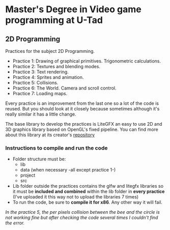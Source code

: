 # Master's Degree in Video game programming at U-Tad
## 2D Programming

Practices for the subject 2D Programming.

* Practice 1: Drawing of graphical primitives. Trigonometric calculations.
* Practice 2: Textures and blending modes.
* Practice 3: Text rendering.
* Practice 4: Sprites and animation.
* Practice 5: Collisions.
* Practice 6: The World. Camera and scroll control.
* Practice 7: Loading maps.

Every practice is an improvement from the last one so a lot of the code is reused.
But you should look at it closely because sometimes although it's really similar it has a little change.

The base library to develop the practices is LiteGFX an easy to use 2D and 3D graphics library based on OpenGL's fixed pipeline.
You can find more about this library at its creator's [repository](https://github.com/JaviCervera/litelibs) 

### Instructions to compile and run the code
* Folder structure must be:
  * lib
  * data (when necessary -all except practice 1-)
  * project
  * src
* Lib folder outside the practices contains the glfw and litegfx libraries so it must be **included and combined** within the lib folder in **every practice** (I've uploaded it this way not to upload the libraries 7 times)
* To run the code, be sure to **compile it for x86**. Any other way it will fail.

*In the practice 5, the per pixels collision between the bee and the circle is not working fine but after
checking the code several times I couldn't find the error.*
